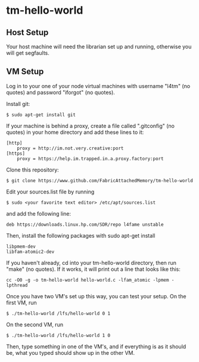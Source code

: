 # tm-hello-world

## Host Setup

Your host machine will need the librarian set up and running, otherwise you will get segfaults.

## VM Setup

Log in to your one of your node virtual machines with username "l4tm" (no quotes) and password "iforgot" (no quotes).

Install git:

	$ sudo apt-get install git

If your machine is behind a proxy, create a file called ".gitconfig" (no quotes) in your home directory and add these lines to it:

	[http]
		proxy = http://im.not.very.creative:port
	[https]
		proxy = https://help.im.trapped.in.a.proxy.factory:port

Clone this repository:

	$ git clone https://www.github.com/FabricAttachedMemory/tm-hello-world

Edit your sources.list file by running

	$ sudo <your favorite text editor> /etc/apt/sources.list

and add the following line:

	deb https://downloads.linux.hp.com/SDR/repo l4fame unstable

Then, install the following packages with sudo apt-get install <package>

	libpmem-dev
	libfam-atomic2-dev

If you haven't already, cd into your tm-hello-world directory, then run "make" (no quotes). If it works, it will print out a line that looks like this:

	cc -O0 -g -o tm-hello-world hello-world.c -lfam_atomic -lpmem -lpthread

Once you have two VM's set up this way, you can test your setup. On the first VM, run

	$ ./tm-hello-world /lfs/hello-world 0 1

On the second VM, run

	$ ./tm-hello-world /lfs/hello-world 1 0

Then, type something in one of the VM's, and if everything is as it should be, what you typed should show up in the other VM.
